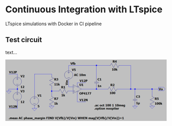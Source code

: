 # Continuous Integration with LTspice
LTspice simulations with Docker in CI pipeline


## Test circuit
text...

![circuit](https://github.com/geddy11/ltspice-ci/raw/main/circuit.png)

